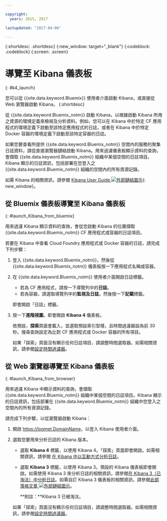 ```yaml
---

copyright:
  years: 2015, 2017

lastupdated: "2017-04-06"

---
```



{:shortdesc: .shortdesc}
{:new_window: target="_blank"}
{:codeblock: .codeblock}
{:screen: .screen}


# 導覽至 Kibana 儀表板
{: #k4_launch}

您可以從 {{site.data.keyword.Bluemix}} 使用者介面啟動 Kibana，或直接從 Web 瀏覽器啟動 Kibana。
{:shortdesc}

從 {{site.data.keyword.Bluemix_notm}} 啟動 Kibana，以根據啟動 Kibana 所用之資源的環境定義來檢視及分析資料。例如，您可以在 Kibana 中於特定 CF 應用程式的環境定義下啟動至該特定應用程式的日誌，或者在 Kibana 中於特定 Docker 容器的環境定義下啟動至該特定容器的日誌。 
    
如果您要查看所提供 {{site.data.keyword.Bluemix_notm}} 空間內的服務的聚集日誌資料，請從直接瀏覽器鏈結啟動 Kibana。用來過濾儀表板顯示資料的查詢，會擷取 {{site.data.keyword.Bluemix_notm}} 組織中某個空間的日誌項目。Kibana 顯示的日誌資訊，包括部署在您登入之 {{site.data.keyword.Bluemix_notm}} 組織的空間內的所有資源記錄。 

如需 Kibana 的相關資訊，請參閱 [Kibana User Guide ![外部鏈結圖示](../../../icons/launch-glyph.svg "外部鏈結圖示")](https://www.elastic.co/guide/en/kibana/4.1/index.html){: new_window}。
    

##  從 Bluemix 儀表板導覽至 Kibana 儀表板
{: #launch_Kibana_from_bluemix}

用來過濾 Kibana 顯示資料的查詢，會從您啟動 Kibana 的位置擷取 {{site.data.keyword.Bluemix_notm}} CF 應用程式或容器的日誌項目。 

若要在 Kibana 中查看 Cloud Foundry 應用程式或 Docker 容器的日誌，請完成下列步驟：

1. 登入 {{site.data.keyword.Bluemix_notm}}，然後從 {{site.data.keyword.Bluemix_notm}} 儀表板按一下應用程式名稱或容器。 
    
2. 在 {{site.data.keyword.Bluemix_notm}} 使用者介面開啟日誌標籤。

    * 若為 CF 應用程式，請按一下導覽列中的**日誌**。 
    * 若為容器，請選取導覽列中的**監視及日誌**，然後按一下**記載**標籤。 
    
    即會開啟「日誌」標籤。 
    
3. 按一下**進階視圖**。即會開啟 **Kibana 4** 儀表板。

    依預設，**探索**頁面會載入，並選取預設索引型樣，且時間過濾器設為前 30 秒。搜尋查詢設定為比對 CF 應用程式或 Docker 容器的所有項目。

    如果「探索」頁面沒有顯示任何日誌項目，請調整時間選取器。如需相關資訊，請參閱[設定時間過濾器](logging_kibana_set_time_filter.html#set_time_filter)。


##  從 Web 瀏覽器導覽至 Kibana 儀表板
{: #launch_Kibana_from_browser}

用來過濾 Kibana 中顯示資料的查詢，會擷取 {{site.data.keyword.Bluemix_notm}} 組織中某個空間的日誌項目。Kibana 顯示的日誌資訊，包括部署在 {{site.data.keyword.Bluemix_notm}} 組織中您登入之空間內的所有資源記錄。

請完成下列步驟，以從瀏覽器啟動 Kibana：

1. 開啟 [https://logmet.<span class="keyword" data-hd-keyref="DomainName">DomainName</span>](https://logmet.{DomainName})，以登入 Kibana 使用者介面。

2. 選取您要用來分析日誌的 Kibana 版本。
    * 選取 **Kibana 4** 標籤，以使用 Kibana 4。「探索」頁面即會開啟。如需相關資訊，請參閱 [在 Kibana 中以互動方式分析日誌](logging_kibana_analize_logs_interactively.html#kibana_analize_logs_interactively)。
    * 選取 **Kibana 3** 標籤，以使用 Kibana 3。預設的 Kibana 儀表板即會開啟。如需使用 Kibana 3 來分析日誌的相關資訊，請參閱[在 Kibana 3（已淘汰）中分析日誌](../logging_view_kibana3.html#analyzing_logs_Kibana3)。如需自訂 Kibana 3 儀表板的相關資訊，請參閱[此部落格文章 ![外部鏈結圖示](../../../icons/launch-glyph.svg "外部鏈結圖示")](https://www.ibm.com/blogs/bluemix/2015/09/creating-custom-kibana-dashboard-in-bluemix/)。
     
        **附註：**Kibana 3 已被淘汰。

    如果「探索」頁面沒有顯示任何日誌項目，請調整時間選取器。如需相關資訊，請參閱[設定時間過濾器](logging_kibana_set_time_filter.html#set_time_filter)。


